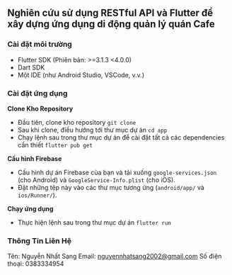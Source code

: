 ## Nghiên cứu sử dụng RESTful API và Flutter để xây dựng ứng dụng di động quản lý quán Cafe

### Cài đặt môi trường
-   Flutter SDK (Phiên bản: >=3.1.3 <4.0.0)
-   Dart SDK
-   Một IDE (như Android Studio, VSCode, v.v.)

### Cài đặt ứng dụng
**Clone Kho Repository**
- Đầu tiên, clone kho repository
	 ``git clone``
- Sau khi clone, điều hướng tới thư mục dự án
    ``cd app``
- Chạy lệnh sau trong thư mục dự án để cài đặt tất cả các dependencies cần thiết
   ``flutter pub get``

**Cấu hình Firebase**
- Cấu hình dự án Firebase của bạn và tải xuống `google-services.json` (cho Android) và `GoogleService-Info.plist` (cho iOS).
- Đặt những tệp này vào các thư mục tương ứng (`android/app/` và `ios/Runner/`).

**Chạy ứng dụng**
- Thực hiện lệnh sau trong thư mục dự án
   ``flutter run``

### Thông Tin Liên Hệ
Tên: Nguyễn Nhất Sang
Email: nguyennhatsang2002@gmail.com
Số điện thoại: 0383334954
